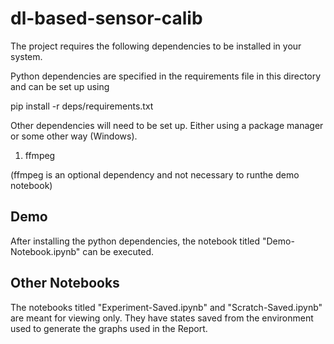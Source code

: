 # dl-based-sensor-calib

The project requires the following dependencies to
be installed in your system.

Python dependencies are specified in the requirements
file in this directory and can be set up using

pip install -r deps/requirements.txt

Other dependencies will need to be set up. Either
using a package manager or some other way (Windows).

1. ffmpeg

(ffmpeg is an optional dependency and not necessary to runthe demo notebook)

## Demo

After installing the python dependencies, the notebook titled "Demo-Notebook.ipynb"
can be executed.

## Other Notebooks

The notebooks titled "Experiment-Saved.ipynb" and "Scratch-Saved.ipynb"
are meant for viewing only. They have states saved from the environment
used to generate the graphs used in the Report.